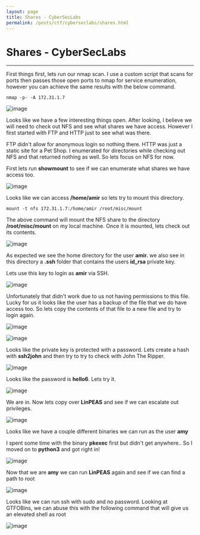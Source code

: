 ```yaml
---
layout: page
title: Shares - CyberSecLabs
permalink: /posts/ctf/cyberseclabs/shares.html
---
```


# Shares - CyberSecLabs
----


First things first, lets run our nmap scan.  I use a custom script that scans for ports then passes those open ports to nmap for service enumeration, however you can achieve the same results with the below command.

`nmap -p- -A 172.31.1.7`

![image](https://user-images.githubusercontent.com/50459517/109027534-842a6c00-7686-11eb-9051-4268f8dcc2da.png)

Looks like we have a few interesting things open.  After looking, I believe we will need to check out NFS and see what shares we have access.  However I first started with FTP and HTTP just to see what was there.

FTP didn't allow for anonymous login so nothing there.  HTTP was just a static site for a Pet Shop.  I enumerated for directories while checking out NFS and that returned nothing as well.  So lets focus on NFS for now.

First lets run **showmount** to see if we can enumerate what shares we have access too.

![image](https://user-images.githubusercontent.com/50459517/109027577-90162e00-7686-11eb-82f1-aa8a0c1327d3.png)

Looks like we can access **/home/amir** so lets try to mount this directory.

`mount -t nfs 172.31.1.7:/home/amir /root/misc/mount`

The above command will mount the NFS share to the directory **/root/misc/mount** on my local machine.  Once it is mounted, lets check out its contents.

![image](https://user-images.githubusercontent.com/50459517/109027617-9a382c80-7686-11eb-99b3-8d3a3ab58ff8.png)

As expected we see the home directory for the user **amir.**  we also see in this directory a **.ssh** folder that contains the users **id_rsa** private key.

Lets use this key to login as **amir** via SSH.

![image](https://user-images.githubusercontent.com/50459517/109027668-a623ee80-7686-11eb-8aad-5a4d87b3980d.png)

Unfortunately that didn't work due to us not having permissions to this file.  Lucky for us it looks like the user has a backup of the file that we do have access too.  So lets copy the contents of that file to a new file and try to login again.

![image](https://user-images.githubusercontent.com/50459517/109027708-b1771a00-7686-11eb-8b1d-463546d34570.png)

![image](https://user-images.githubusercontent.com/50459517/109027748-bc31af00-7686-11eb-9258-7bbe55f867cf.png)

Looks like the private key is protected with a password.  Lets create a hash with **ssh2john** and then try to try to check with John The Ripper.

![image](https://user-images.githubusercontent.com/50459517/109027791-c653ad80-7686-11eb-8bd2-5040c71296dd.png)

Looks like the password is **hello6**.  Lets try it.

![image](https://user-images.githubusercontent.com/50459517/109027842-d3709c80-7686-11eb-8e21-28f89fc75214.png)

We are in.  Now lets copy over **LinPEAS** and see if we can escalate out privileges.

![image](https://user-images.githubusercontent.com/50459517/109027874-dcfa0480-7686-11eb-8963-932ed7557359.png)

Looks like we have a couple different binaries we can run as the user **amy**

I spent some time with the binary **pkexec** first but didn't get anywhere.. So I moved on to **python3** and got right in!

![image](https://user-images.githubusercontent.com/50459517/109027920-e6836c80-7686-11eb-818e-1ca65e9bdb4f.png)

Now that we are **amy** we can run **LinPEAS** again and see if we can find a path to root

![image](https://user-images.githubusercontent.com/50459517/109027957-ef743e00-7686-11eb-8ec1-a0461b18a30c.png)

Looks like we can run ssh with sudo and no password.  Looking at GTFOBins, we can abuse this with the following command that will give us an elevated shell as root

![image](https://user-images.githubusercontent.com/50459517/109027991-f8fda600-7686-11eb-8425-0db1d3219388.png)
